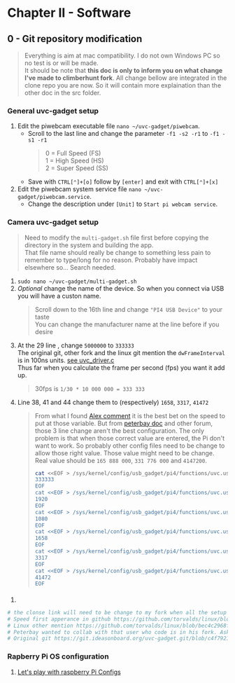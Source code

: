# Chapter II - Software

## 0 - Git repository modification

> Everything is aim at mac compatibility. I do not own Windows PC so no test is or will be made.  
> It should be note that **this doc is only to inform you on what change I've made to climberhunt fork**. All change bellow are integrated in the clone repo you are now. So it will contain more explaination than the other doc in the src folder.  

### General uvc-gadget setup

  1. Edit the piwebcam executable file `nano ~/uvc-gadget/piwebcam`. 
     - Scroll to the last line and change the parameter `-f1 -s2 -r1` to `-f1 -s1 -r1`
       > 0 = Full Speed (FS)  
       > 1 = High Speed (HS)  
       > 2 = Super Speed (SS)
     - Save with `CTRL[⌃]+[o]` follow by `[enter]` and exit with `CTRL[⌃]+[x]` 
  1. Edit the piwebcam system service file `nano ~/uvc-gadget/piwebcam.service`.
     - Change the description under `[Unit]` to `Start pi webcam service`.

### Camera uvc-gadget setup

> Need to modify the `multi-gadget.sh` file first before copying the directory in the system and building the app.  
> That file name should really be change to something less pain to remember to type/long for no reason. Probably have impact elsewhere so... Search needed.

  1. `sudo nano ~/uvc-gadget/multi-gadget.sh`
  1. *Optional* change the name of the device. So when you connect via USB you will have a custon name.
     > Scroll down to the 16th line and change `"PI4 USB Device"` to your taste  
     > You can change the manufacturer name at the line before if you desire
  1. At the 29 line , change `5000000` to `333333`  
     The original git, other fork and the linux git mention the `dwFrameInterval` is in 100ns units. [see uvc_driver.c](https://github.com/torvalds/linux/blob/c4439713e82a0d746e533ae5ddd7dfa832e2a486/drivers/media/usb/uvc/uvc_driver.c#L381)  
     Thus far when you calculate the frame per second (fps) you want it add up.
     > 30fps is `1/30 * 10 000 000 = 333 333`
  1. Line 38, 41 and 44 change them to (respectively) `1658`, `3317`, `41472`
     > From what I found [Alex comment](http://www.davidhunt.ie/raspberry-pi-zero-with-pi-camera-as-usb-webcam/#comment-107218) it is the best bet on the speed to put at those variable. But from [peterbay doc](https://github.com/peterbay/uvc-gadget/blob/master/doc/src/frame-resolution.md) and other forum, those 3 line change aren't the best configuration. The only problem is that when those correct value are entered, the Pi don't want to work. So probably other config files need to be change to allow those right value. Those value might need to be change. Real value should be `165 888 000`, `331 776 000` and `4147200`.  
     > ``` bash  
     > cat <<EOF > /sys/kernel/config/usb_gadget/pi4/functions/uvc.usb0/streaming/mjpeg/m/1080p/dwFrameInterval  
     > 333333  
     > EOF  
     > cat <<EOF > /sys/kernel/config/usb_gadget/pi4/functions/uvc.usb0/streaming/mjpeg/m/1080p/wWidth  
     > 1920  
     > EOF  
     > cat <<EOF > /sys/kernel/config/usb_gadget/pi4/functions/uvc.usb0/streaming/mjpeg/m/1080p/wHeight  
     > 1080  
     > EOF  
     > cat <<EOF > /sys/kernel/config/usb_gadget/pi4/functions/uvc.usb0/streaming/mjpeg/m/1080p/dwMinBitRate  
     > 1658  
     > EOF  
     > cat <<EOF > /sys/kernel/config/usb_gadget/pi4/functions/uvc.usb0/streaming/mjpeg/m/1080p/dwMaxBitRate  
     > 3317  
     > EOF  
     > cat <<EOF > /sys/kernel/config/usb_gadget/pi4/functions/uvc.usb0/streaming/mjpeg/m/1080p/dwMaxVideoFrameBufferSize  
     > 41472  
     > EOF  
     > ```

#### 
  >
  1. 
``` bash
# the clonse link will need to be change to my fork when all the setup guide is done. so it shoule be /thanyth/uvc-gadget.git
# Speed first apperance in github https://github.com/torvalds/linux/blob/bec4c2968fce2f44ce62d05288a633cd99a722eb/drivers/usb/gadget/function/f_uvc.c#L478
# Linux other mention https://github.com/torvalds/linux/blob/bec4c2968fce2f44ce62d05288a633cd99a722eb/drivers/usb/gadget/function/f_fs.c#L121
# Peterbay wanted to collab with that user who code is in his fork. Asking there? https://github.com/kinweilee/v4l2-mmal-uvc/blob/master/v4l2-mmal-uvc.c 
# Original git https://git.ideasonboard.org/uvc-gadget.git/blob/c4f79214e425ae26ec9c27cc0995122321631b87:/lib/uvc.c#l295
``` 

### Rapberry Pi OS configuration
<!--- Temporary file so no need for this part--->
  1. [Let's play with raspberry Pi Configs](22RaspOSconfigs.md)